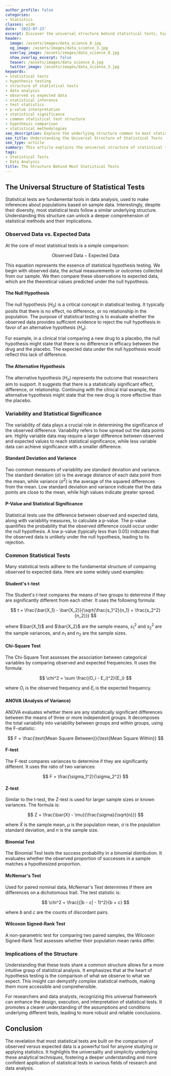 ```yaml
---
author_profile: false
categories:
- Statistics
classes: wide
date: '2022-07-23'
excerpt: Discover the universal structure behind statistical tests, highlighting the core comparison between observed and expected data that drives hypothesis testing and data analysis.
header:
  image: /assets/images/data_science_8.jpg
  og_image: /assets/images/data_science_3.jpg
  overlay_image: /assets/images/data_science_8.jpg
  show_overlay_excerpt: false
  teaser: /assets/images/data_science_8.jpg
  twitter_image: /assets/images/data_science_3.jpg
keywords:
- statistical tests
- hypothesis testing
- structure of statistical tests
- data analysis
- observed vs expected data
- statistical inference
- test statistics
- p-value interpretation
- statistical significance
- common statistical test structure
- hypothesis comparison
- statistical methodologies
seo_description: Explore the underlying structure common to most statistical tests, revealing how the comparison of observed versus expected data forms the basis of hypothesis testing.
seo_title: Understanding the Universal Structure of Statistical Tests
seo_type: article
summary: This article explains the universal structure of statistical tests, focusing on the comparison between observed and expected data that forms the foundation of hypothesis testing and statistical inference.
tags:
- Statistical Tests
- Data Analysis
title: The Structure Behind Most Statistical Tests
---
```


## The Universal Structure of Statistical Tests

Statistical tests are fundamental tools in data analysis, used to make inferences about populations based on sample data. Interestingly, despite their diversity, most statistical tests follow a similar underlying structure. Understanding this structure can unlock a deeper comprehension of statistical methods and their implications.

### Observed Data vs. Expected Data

At the core of most statistical tests is a simple comparison:

$$ \text{Observed Data} - \text{Expected Data} $$

This equation represents the essence of statistical hypothesis testing. We begin with observed data, the actual measurements or outcomes collected from our sample. We then compare these observations to expected data, which are the theoretical values predicted under the null hypothesis.

#### The Null Hypothesis

The null hypothesis ($H_0$) is a critical concept in statistical testing. It typically posits that there is no effect, no difference, or no relationship in the population. The purpose of statistical testing is to evaluate whether the observed data provides sufficient evidence to reject the null hypothesis in favor of an alternative hypothesis ($H_a$).

For example, in a clinical trial comparing a new drug to a placebo, the null hypothesis might state that there is no difference in efficacy between the drug and the placebo. The expected data under the null hypothesis would reflect this lack of difference.

#### The Alternative Hypothesis

The alternative hypothesis ($H_a$) represents the outcome that researchers aim to support. It suggests that there is a statistically significant effect, difference, or relationship. Continuing with the clinical trial example, the alternative hypothesis might state that the new drug is more effective than the placebo.

### Variability and Statistical Significance

The variability of data plays a crucial role in determining the significance of the observed difference. Variability refers to how spread out the data points are. Highly variable data may require a larger difference between observed and expected values to reach statistical significance, while less variable data can achieve significance with a smaller difference.

#### Standard Deviation and Variance

Two common measures of variability are standard deviation and variance. The standard deviation ($\sigma$) is the average distance of each data point from the mean, while variance ($\sigma^2$) is the average of the squared differences from the mean. Low standard deviation and variance indicate that the data points are close to the mean, while high values indicate greater spread.

#### P-Value and Statistical Significance

Statistical tests use the difference between observed and expected data, along with variability measures, to calculate a p-value. The p-value quantifies the probability that the observed difference could occur under the null hypothesis. A low p-value (typically less than 0.05) indicates that the observed data is unlikely under the null hypothesis, leading to its rejection.

### Common Statistical Tests

Many statistical tests adhere to the fundamental structure of comparing observed to expected data. Here are some widely used examples:

#### Student's t-test

The Student's t-test compares the means of two groups to determine if they are significantly different from each other. It uses the following formula:

$$ t = \frac{\bar{X_1} - \bar{X_2}}{\sqrt{\frac{s_1^2}{n_1} + \frac{s_2^2}{n_2}}} $$

where $\bar{X_1}$ and $\bar{X_2}$ are the sample means, $s_1^2$ and $s_2^2$ are the sample variances, and $n_1$ and $n_2$ are the sample sizes.

#### Chi-Square Test

The Chi-Square Test assesses the association between categorical variables by comparing observed and expected frequencies. It uses the formula:

$$ \chi^2 = \sum \frac{(O_i - E_i)^2}{E_i} $$

where $O_i$ is the observed frequency and $E_i$ is the expected frequency.

#### ANOVA (Analysis of Variance)

ANOVA evaluates whether there are any statistically significant differences between the means of three or more independent groups. It decomposes the total variability into variability between groups and within groups, using the F-statistic:

$$ F = \frac{\text{Mean Square Between}}{\text{Mean Square Within}} $$

#### F-test

The F-test compares variances to determine if they are significantly different. It uses the ratio of two variances:

$$ F = \frac{\sigma_1^2}{\sigma_2^2} $$

#### Z-test

Similar to the t-test, the Z-test is used for larger sample sizes or known variances. The formula is:

$$ Z = \frac{\bar{X} - \mu}{\frac{\sigma}{\sqrt{n}}} $$

where $\bar{X}$ is the sample mean, $\mu$ is the population mean, $\sigma$ is the population standard deviation, and $n$ is the sample size.

#### Binomial Test

The Binomial Test tests the success probability in a binomial distribution. It evaluates whether the observed proportion of successes in a sample matches a hypothesized proportion.

#### McNemar's Test

Used for paired nominal data, McNemar's Test determines if there are differences on a dichotomous trait. The test statistic is:

$$ \chi^2 = \frac{(|b - c| - 1)^2}{b + c} $$

where $b$ and $c$ are the counts of discordant pairs.

#### Wilcoxon Signed-Rank Test

A non-parametric test for comparing two paired samples, the Wilcoxon Signed-Rank Test assesses whether their population mean ranks differ.

### Implications of the Structure

Understanding that these tests share a common structure allows for a more intuitive grasp of statistical analysis. It emphasizes that at the heart of hypothesis testing is the comparison of what we observe to what we expect. This insight can demystify complex statistical methods, making them more accessible and comprehensible.

For researchers and data analysts, recognizing this universal framework can enhance the design, execution, and interpretation of statistical tests. It promotes a clearer understanding of the assumptions and conditions underlying different tests, leading to more robust and reliable conclusions.

## Conclusion

The revelation that most statistical tests are built on the comparison of observed versus expected data is a powerful tool for anyone studying or applying statistics. It highlights the universality and simplicity underlying these analytical techniques, fostering a deeper understanding and more confident application of statistical tests in various fields of research and data analysis.

